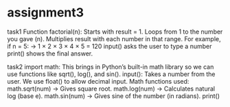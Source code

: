 # assignment3
task1
Function factorial(n):
Starts with result = 1.
Loops from 1 to the number you gave (n).
Multiplies result with each number in that range.
For example, if n = 5:
→ 1 × 2 × 3 × 4 × 5 = 120
input() asks the user to type a number 
print() shows the final answer.


task2
import math: This brings in Python’s built-in math library so we can use functions like sqrt(), log(), and sin().
input(): Takes a number from the user. We use float() to allow decimal input.
Math functions used:
math.sqrt(num) → Gives square root.
math.log(num) → Calculates natural log (base e).
math.sin(num) → Gives sine of the number (in radians).
print()
